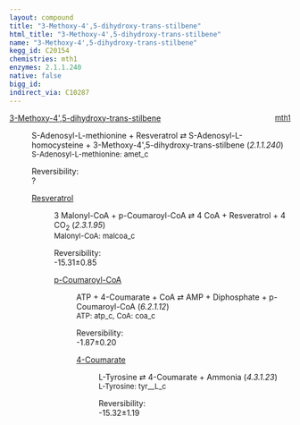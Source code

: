 ```yaml
---
layout: compound
title: "3-Methoxy-4',5-dihydroxy-trans-stilbene"
html_title: "3-Methoxy-4',5-dihydroxy-trans-stilbene"
name: "3-Methoxy-4',5-dihydroxy-trans-stilbene"
kegg_id: C20154
chemistries: mth1
enzymes: 2.1.1.240
native: false
bigg_id:
indirect_via: C10287
---
```

<dl><dt class='rs-product'><a href='{{ site.url }}{{ site.baseurl }}/compounds/C20154' class='link-dark' data-bs-toggle='tooltip' data-bs-html='true' data-bs-title='KEGG: C20154'>3-Methoxy-4',5-dihydroxy-trans-stilbene</a><span style='float: right; max-width: 40%'><a href='{{ site.url }}{{ site.baseurl }}/chemistries/mth1' class='link-dark opacity-50' style='font-size: small; word-wrap: anywhere;'>mth1</a></span></dt><dd><p>S-Adenosyl-L-methionine + Resveratrol &#8644; S-Adenosyl-L-homocysteine + 3-Methoxy-4',5-dihydroxy-trans-stilbene (<i>2.1.1.240</i>)<br /><span style='font-size: small;'><span data-bs-toggle='tooltip' data-bs-html='true' data-bs-title='KEGG: C00019'>S-Adenosyl-L-methionine</span>: amet_c</span><br /><div class="reversibility_info">Reversibility: <div class="progress"><div class="progress-bar bg-light" role="progressbar" style="width: 100%" aria-valuenow="0" aria-valuemin="0" aria-valuemax="100"></div></div><span>?</span><div class="progress"><div class="progress-bar bg-light" role="progressbar" style="width: 100%" aria-valuenow="0" aria-valuemin="0" aria-valuemax="10"></div></div></div></p><dl><dt><a href='{{ site.url }}{{ site.baseurl }}/compounds/C03582' class='link-dark' data-bs-toggle='tooltip' data-bs-html='true' data-bs-title='KEGG: C03582'>Resveratrol</a><span style='float: right; max-width: 40%'><a href='{{ site.url }}{{ site.baseurl }}/chemistries/None' class='link-dark opacity-50' style='font-size: small; word-wrap: anywhere;'></a></span></dt><dd><p>3 Malonyl-CoA + p-Coumaroyl-CoA &#8644; 4 CoA + Resveratrol + 4 CO<sub>2</sub> (<i>2.3.1.95</i>)<br /><span style='font-size: small;'><span data-bs-toggle='tooltip' data-bs-html='true' data-bs-title='KEGG: C00083'>Malonyl-CoA</span>: malcoa_c</span><br /><div class="reversibility_info">Reversibility: <div class="progress" style="flex-direction: row-reverse;"><div class="progress-bar bg-success" role="progressbar" style="width: 153.15%" aria-valuenow="-15.314624539270348" aria-valuemin="0" aria-valuemax="10"></div></div><span>-15.31&plusmn;0.85</span><div class="progress"><div class="progress-bar bg-danger" role="progressbar" style="width: 0%" aria-valuenow="-15.314624539270348" aria-valuemin="0" aria-valuemax="10"></div></div></div></p><dl><dt><a href='{{ site.url }}{{ site.baseurl }}/compounds/C00223' class='link-dark' data-bs-toggle='tooltip' data-bs-html='true' data-bs-title='KEGG: C00223'>p-Coumaroyl-CoA</a><span style='float: right; max-width: 40%'><a href='{{ site.url }}{{ site.baseurl }}/chemistries/None' class='link-dark opacity-50' style='font-size: small; word-wrap: anywhere;'></a></span></dt><dd><p>ATP + 4-Coumarate + CoA &#8644; AMP + Diphosphate + p-Coumaroyl-CoA (<i>6.2.1.12</i>)<br /><span style='font-size: small;'><span data-bs-toggle='tooltip' data-bs-html='true' data-bs-title='KEGG: C00002'>ATP</span>: atp_c, <span data-bs-toggle='tooltip' data-bs-html='true' data-bs-title='KEGG: C00010'>CoA</span>: coa_c</span><br /><div class="reversibility_info">Reversibility: <div class="progress" style="flex-direction: row-reverse;"><div class="progress-bar bg-success" role="progressbar" style="width: 18.67%" aria-valuenow="-1.867022177481443" aria-valuemin="0" aria-valuemax="10"></div><div class="progress-bar bg-warning" role="progressbar" style="width: 1.97%" aria-valuenow="-1.867022177481443" aria-valuemin="0" aria-valuemax="10"></div></div><span>-1.87&plusmn;0.20</span><div class="progress"><div class="progress-bar bg-danger" role="progressbar" style="width: 0%" aria-valuenow="-1.867022177481443" aria-valuemin="0" aria-valuemax="10"></div></div></div></p><dl><dt><a href='{{ site.url }}{{ site.baseurl }}/compounds/C00811' class='link-dark' data-bs-toggle='tooltip' data-bs-html='true' data-bs-title='KEGG: C00811'>4-Coumarate</a><span style='float: right; max-width: 40%'><a href='{{ site.url }}{{ site.baseurl }}/chemistries/None' class='link-dark opacity-50' style='font-size: small; word-wrap: anywhere;'></a></span></dt><dd><p>L-Tyrosine &#8644; 4-Coumarate + Ammonia (<i>4.3.1.23</i>)<br /><span style='font-size: small;'><span data-bs-toggle='tooltip' data-bs-html='true' data-bs-title='KEGG: C00082'>L-Tyrosine</span>: tyr__L_c</span><br /><div class="reversibility_info">Reversibility: <div class="progress" style="flex-direction: row-reverse;"><div class="progress-bar bg-success" role="progressbar" style="width: 153.22%" aria-valuenow="-15.321778246123841" aria-valuemin="0" aria-valuemax="10"></div></div><span>-15.32&plusmn;1.19</span><div class="progress"><div class="progress-bar bg-danger" role="progressbar" style="width: 0%" aria-valuenow="-15.321778246123841" aria-valuemin="0" aria-valuemax="10"></div></div></div></p><dl></dl></dd></dl></dd></dl></dd></dl></dd></dl>